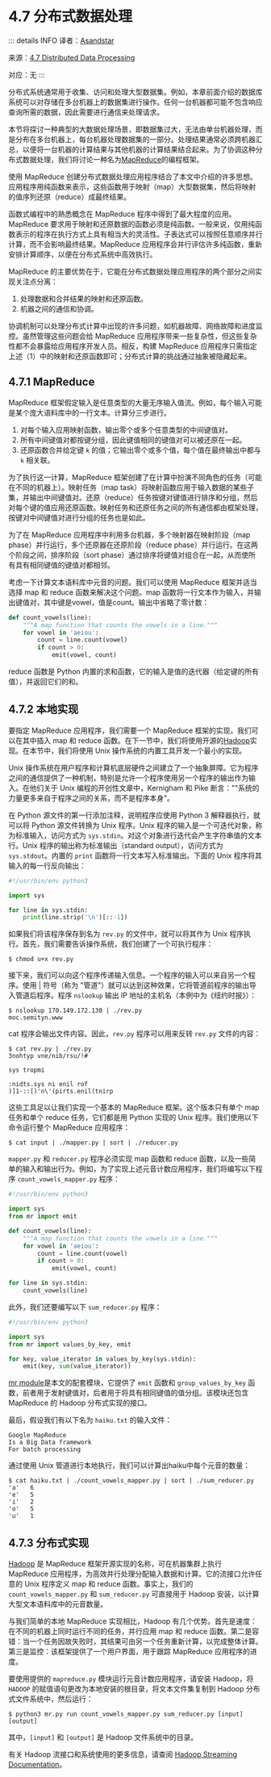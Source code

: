 # 4.7 分布式数据处理

::: details INFO
译者：[Asandstar](https://github.com/asandstar)

来源：[4.7   Distributed Data Processing](https://www.composingprograms.com/pages/47-distributed-data-processing.html)

对应：无
:::

分布式系统通常用于收集、访问和处理大型数据集。例如，本章前面介绍的数据库系统可以对存储在多台机器上的数据集进行操作。任何一台机器都可能不包含响应查询所需的数据，因此需要进行通信来处理请求。

本节将探讨一种典型的大数据处理场景，即数据集过大，无法由单台机器处理，而是分布在多台机器上，每台机器处理数据集的一部分。处理结果通常必须跨机器汇总，以便将一台机器的计算结果与其他机器的计算结果结合起来。为了协调这种分布式数据处理，我们将讨论一种名为[MapReduce](https://en.wikipedia.org/wiki/MapReduce)的编程框架。

使用 MapReduce 创建分布式数据处理应用程序结合了本文中介绍的许多思想。应用程序用纯函数来表示，这些函数用于映射（map）大型数据集，然后将映射的值序列还原（reduce）成最终结果。

函数式编程中的熟悉概念在 MapReduce 程序中得到了最大程度的应用。MapReduce 要求用于映射和还原数据的函数必须是纯函数。一般来说，仅用纯函数表示的程序在执行方式上具有相当大的灵活性。子表达式可以按照任意顺序并行计算，而不会影响最终结果。MapReduce 应用程序会并行评估许多纯函数，重新安排计算顺序，以便在分布式系统中高效执行。

MapReduce 的主要优势在于，它能在分布式数据处理应用程序的两个部分之间实现关注点分离：

  1. 处理数据和合并结果的映射和还原函数。
  2. 机器之间的通信和协调。

协调机制可以处理分布式计算中出现的许多问题，如机器故障、网络故障和进度监控。虽然管理这些问题会给 MapReduce 应用程序带来一些复杂性，但这些复杂性都不会暴露给应用程序开发人员。相反，构建 MapReduce 应用程序只需指定上述（1）中的映射和还原函数即可；分布式计算的挑战通过抽象被隐藏起来。

## 4.7.1 MapReduce

MapReduce 框架假定输入是任意类型的大量无序输入值流。例如，每个输入可能是某个庞大语料库中的一行文本。计算分三步进行。

1. 对每个输入应用映射函数，输出零个或多个任意类型的中间键值对。
2. 所有中间键值对都按键分组，因此键值相同的键值对可以被还原在一起。
3. 还原函数合并给定键 ``k`` 的值；它输出零个或多个值，每个值在最终输出中都与 ``k`` 相关联。

为了执行这一计算，MapReduce 框架创建了在计算中扮演不同角色的任务（可能在不同的机器上）。映射任务（map task）将映射函数应用于输入数据的某些子集，并输出中间键值对。还原（reduce）任务按键对键值进行排序和分组，然后对每个键的值应用还原函数。映射任务和还原任务之间的所有通信都由框架处理，按键对中间键值对进行分组的任务也是如此。

为了在 MapReduce 应用程序中利用多台机器，多个映射器在映射阶段（map phase）并行运行，多个还原器在还原阶段（reduce phase）并行运行。在这两个阶段之间，排序阶段（sort phase）通过排序将键值对组合在一起，从而使所有具有相同键值的键值对都相邻。

考虑一下计算文本语料库中元音的问题。我们可以使用 MapReduce 框架并适当选择 map 和 reduce 函数来解决这个问题。map 函数将一行文本作为输入，并输出键值对，其中键是vowel，值是count。输出中省略了零计数：

```python
def count_vowels(line):
    """A map function that counts the vowels in a line."""
    for vowel in 'aeiou':
        count = line.count(vowel)
        if count > 0:
            emit(vowel, count)
```

reduce 函数是 Python 内置的求和函数，它的输入是值的迭代器（给定键的所有值），并返回它们的和。

## 4.7.2 本地实现
要指定 MapReduce 应用程序，我们需要一个 MapReduce 框架的实现，我们可以在其中插入 map 和 reduce 函数。在下一节中，我们将使用开源的[Hadoop](https://en.wikipedia.org/wiki/Apache_Hadoop)实现。在本节中，我们将使用 Unix 操作系统的内置工具开发一个最小的实现。

Unix 操作系统在用户程序和计算机底层硬件之间建立了一个抽象屏障。它为程序之间的通信提供了一种机制，特别是允许一个程序使用另一个程序的输出作为输入。在他们关于 Unix 编程的开创性文章中，Kernigham 和 Pike 断言：""系统的力量更多来自于程序之间的关系，而不是程序本身"。

在 Python 源文件的第一行添加注释，说明程序应使用 Python 3 解释器执行，就可以将 Python 源文件转换为 Unix 程序。Unix 程序的输入是一个可迭代对象，称为标准输入，访问方式为 ``sys.stdin``。对这个对象进行迭代会产生字符串值的文本行。Unix 程序的输出称为标准输出（standard output），访问方式为 ``sys.stdout``。内置的 ``print`` 函数将一行文本写入标准输出。下面的 Unix 程序将其输入的每一行反向输出：

```python
#!/usr/bin/env python3

import sys

for line in sys.stdin:
    print(line.strip('\n')[::-1])
```

如果我们将该程序保存到名为 ``rev.py`` 的文件中，就可以将其作为 Unix 程序执行。首先，我们需要告诉操作系统，我们创建了一个可执行程序：

```shell
$ chmod u+x rev.py
```

接下来，我们可以向这个程序传递输入信息。一个程序的输入可以来自另一个程序。使用 | 符号（称为 "管道"）就可以达到这种效果，它将管道前程序的输出导入管道后程序。程序 ``nslookup`` 输出 IP 地址的主机名（本例中为《纽约时报》）：

```shell
$ nslookup 170.149.172.130 | ./rev.py
moc.semityn.www
```

cat 程序会输出文件内容。因此，``rev.py`` 程序可以用来反转 ``rev.py`` 文件的内容：

```shell
$ cat rev.py | ./rev.py
3nohtyp vne/nib/rsu/!#

sys tropmi

:nidts.sys ni enil rof
)]1-::[)'n\'(pirts.enil(tnirp
```

这些工具足以让我们实现一个基本的 MapReduce 框架。这个版本只有单个 map 任务和单个 reduce 任务，它们都是用 Python 实现的 Unix 程序。我们使用以下命令运行整个 MapReduce 应用程序：

```shell
$ cat input | ./mapper.py | sort | ./reducer.py
```

``mapper.py`` 和 ``reducer.py`` 程序必须实现 map 函数和 reduce 函数，以及一些简单的输入和输出行为。例如，为了实现上述元音计数应用程序，我们将编写以下程序 ``count_vowels_mapper.py`` 程序：

```python
#!/usr/bin/env python3

import sys
from mr import emit

def count_vowels(line):
    """A map function that counts the vowels in a line."""
    for vowel in 'aeiou':
        count = line.count(vowel)
        if count > 0:
            emit(vowel, count)

for line in sys.stdin:
    count_vowels(line)
```

此外，我们还要编写以下 ``sum_reducer.py`` 程序：

```python
#!/usr/bin/env python3

import sys
from mr import values_by_key, emit

for key, value_iterator in values_by_key(sys.stdin):
    emit(key, sum(value_iterator))
```

[mr module](https://www.composingprograms.com/examples/mapreduce/mr.py)是本文的配套模块，它提供了 ``emit`` 函数和 ``group_values_by_key`` 函数，前者用于发射键值对，后者用于将具有相同键值的值分组。该模块还包含 MapReduce 的 Hadoop 分布式实现的接口。

最后，假设我们有以下名为 ``haiku.txt`` 的输入文件：

```shell
Google MapReduce
Is a Big Data framework
For batch processing
```

通过使用 Unix 管道进行本地执行，我们可以计算出haiku中每个元音的数量：
```shell
$ cat haiku.txt | ./count_vowels_mapper.py | sort | ./sum_reducer.py
'a'   6
'e'   5
'i'   2
'o'   5
'u'   1
```

## 4.7.3 分布式实现

[Hadoop](https://en.wikipedia.org/wiki/Apache_Hadoop) 是 MapReduce 框架开源实现的名称，可在机器集群上执行 MapReduce 应用程序，为高效并行处理分配输入数据和计算。它的流接口允许任意的 Unix 程序定义 map 和 reduce 函数。事实上，我们的 ``count_vowels_mapper.py`` 和 ``sum_reducer.py`` 可直接用于 Hadoop 安装，以计算大型文本语料库中的元音数量。

与我们简单的本地 MapReduce 实现相比，Hadoop 有几个优势。首先是速度：在不同的机器上同时运行不同的任务，并行应用 map 和 reduce 函数。第二是容错：当一个任务因故失败时，其结果可由另一个任务重新计算，以完成整体计算。第三是监控：该框架提供了一个用户界面，用于跟踪 MapReduce 应用程序的进度。

要使用提供的 ``mapreduce.py`` 模块运行元音计数应用程序，请安装 Hadoop，将 ``HADOOP`` 的赋值语句更改为本地安装的根目录，将文本文件集复制到 Hadoop 分布式文件系统中，然后运行：

```shell
$ python3 mr.py run count_vowels_mapper.py sum_reducer.py [input] [output]
```

其中，```[input]``` 和 ```[output]``` 是 Hadoop 文件系统中的目录。

有关 Hadoop 流接口和系统使用的更多信息，请查阅 [Hadoop Streaming Documentation](https://hadoop.apache.org/docs/stable/hadoop-streaming/HadoopStreaming.html)。

